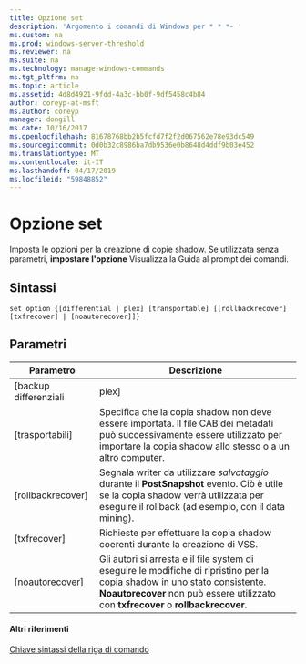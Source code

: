 ```yaml
---
title: Opzione set
description: 'Argomento i comandi di Windows per * * *- '
ms.custom: na
ms.prod: windows-server-threshold
ms.reviewer: na
ms.suite: na
ms.technology: manage-windows-commands
ms.tgt_pltfrm: na
ms.topic: article
ms.assetid: 4d8d4921-9fdd-4a3c-bb0f-9df5458c4b84
author: coreyp-at-msft
ms.author: coreyp
manager: dongill
ms.date: 10/16/2017
ms.openlocfilehash: 81678768bb2b5fcfd7f2f2d067562e78e93dc549
ms.sourcegitcommit: 0d0b32c8986ba7db9536e0b8648d4ddf9b03e452
ms.translationtype: MT
ms.contentlocale: it-IT
ms.lasthandoff: 04/17/2019
ms.locfileid: "59848852"
---
```

# <a name="set-option"></a>Opzione set



Imposta le opzioni per la creazione di copie shadow. Se utilizzata senza parametri, **impostare l'opzione** Visualizza la Guida al prompt dei comandi.

## <a name="syntax"></a>Sintassi

```
set option {[differential | plex] [transportable] [[rollbackrecover] [txfrecover] | [noautorecover]]}
```

## <a name="parameters"></a>Parametri

|Parametro|Descrizione|
|---------|-----------|
|[backup differenziali | plex]|Specifica il tipo di copia shadow per creare per il provider.|
|[trasportabili]|Specifica che la copia shadow non deve essere importata. Il file CAB dei metadati può successivamente essere utilizzato per importare la copia shadow allo stesso o a un altro computer.|
|[rollbackrecover]|Segnala writer da utilizzare *salvataggio* durante il **PostSnapshot** evento. Ciò è utile se la copia shadow verrà utilizzata per eseguire il rollback (ad esempio, con il data mining).|
|[txfrecover]|Richieste per effettuare la copia shadow coerenti durante la creazione di VSS.|
|[noautorecover]|Gli autori si arresta e il file system di eseguire le modifiche di ripristino per la copia shadow in uno stato consistente. **Noautorecover** non può essere utilizzato con **txfrecover** o **rollbackrecover**.|

#### <a name="additional-references"></a>Altri riferimenti

[Chiave sintassi della riga di comando](command-line-syntax-key.md)